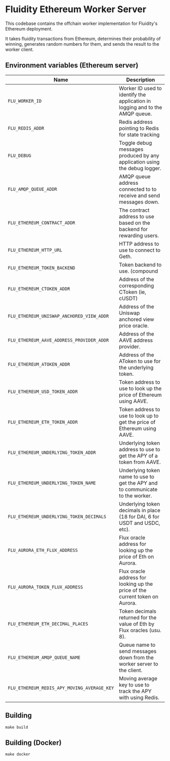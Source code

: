 
# Fluidity Ethereum Worker Server

This codebase contains the offchain worker implementation for Fluidity's
Ethereum deployment.

It takes fluidity transactions from Ethereum, determines their probability of
winning, generates random numbers for them, and sends the result to the worker
client.

## Environment variables (Ethereum server)

|                    Name                    |                                  Description                                  |
|---------------------------------------------|-------------------------------------------------------------------------------|
| `FLU_WORKER_ID`                             | Worker ID used to identify the application in logging and to the AMQP queue.  |
| `FLU_REDIS_ADDR`                            | Redis address pointing to Redis for state tracking							 |
| `FLU_DEBUG`                                 | Toggle debug messages produced by any application using the debug logger.     |
| `FLU_AMQP_QUEUE_ADDR`                       | AMQP queue address connected to to receive and send messages down.            |
| `FLU_ETHEREUM_CONTRACT_ADDR`                | The contract address to use based on the backend for rewarding users.         |
| `FLU_ETHEREUM_HTTP_URL`                     | HTTP address to use to connect to Geth.                                       |
| `FLU_ETHEREUM_TOKEN_BACKEND`                | Token backend to use. (compound|aave).                                        |
| `FLU_ETHEREUM_CTOKEN_ADDR`                  | Address of the corresponding CToken (ie, cUSDT)                               |
| `FLU_ETHEREUM_UNISWAP_ANCHORED_VIEW_ADDR`   | Address of the Uniswap anchored view price oracle.                            |
| `FLU_ETHEREUM_AAVE_ADDRESS_PROVIDER_ADDR`   | Address of the AAVE address provider.                                         |
| `FLU_ETHEREUM_ATOKEN_ADDR`                  | Address of the AToken to use for the underlying token.                        |
| `FLU_ETHEREUM_USD_TOKEN_ADDR`               | Token address to use to look up the price of Ethereum using AAVE.             |
| `FLU_ETHEREUM_ETH_TOKEN_ADDR`               | Token address to use to look up to get the price of Ethereum using AAVE.      |
| `FLU_ETHEREUM_UNDERLYING_TOKEN_ADDR`        | Underlying token address to use to get the APY of a token from AAVE.          |
| `FLU_ETHEREUM_UNDERLYING_TOKEN_NAME`        | Underlying token name to use to get the APY and to communicate to the worker. |
| `FLU_ETHEREUM_UNDERLYING_TOKEN_DECIMALS`    | Underlying token decimals in place (18 for DAI, 6 for USDT and USDC, etc).    |
| `FLU_AURORA_ETH_FLUX_ADDRESS`               | Flux oracle address for looking up the price of Eth on Aurora.                |
| `FLU_AURORA_TOKEN_FLUX_ADDRESS`             | Flux oracle address for looking up the price of the current token on Aurora.  |
| `FLU_ETHEREUM_ETH_DECIMAL_PLACES`           | Token decimals returned for the value of Eth by Flux oracles (usu. 8).        |
| `FLU_ETHEREUM_AMQP_QUEUE_NAME`              | Queue name to send messages down from the worker server to the client.        |
| `FLU_ETHEREUM_REDIS_APY_MOVING_AVERAGE_KEY` | Moving average key to use to track the APY with using Redis.                  |

## Building

	make build

## Building (Docker)

	make docker
